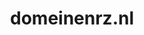 ---
layout: post
title:  "domeinenrz.nl"
internal_url:  "/dutchgov/domeinenrz.nl.html"
categories: dutchgov
---
